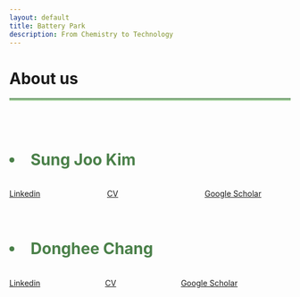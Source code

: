 ```yaml
---
layout: default
title: Battery Park
description: From Chemistry to Technology
---
```


# About us <i class="arrow right"></i>

<hr style="background: linear-gradient(#4a8049, #d8f5d0); height: 5px; border: none;">
<br>
<br>
<h1><Li style="color: #4a8049;"><b>Sung Joo Kim</b></Li></h1>
<br>
<div class="columns">
  <div class="column" style="width:100px">
    <a href="https://www.linkedin.com/in/sungjookim/">Linkedin</a>
  </div>
  <div class="column" style="width:100px">
    <a href="https://donghee1025.github.io/Battery-Park/masthead/CV-SJK_092024.pdf" target="_blank">CV</a>
  </div>
  <div class="column" style="width:100px">
    <a href="https://scholar.google.com/citations?user=a_DrrJ0AAAAJ">Google Scholar</a>
  </div>
</div>
<br><br>
<h1><Li style="color: #4a8049;"><b>Donghee Chang</b></Li></h1>
<br>
<div class="columns">
  <div class="column">
    <a href="https://www.linkedin.com/in/dongheechang/">Linkedin</a>
  </div>
  <div class="column"> 
    <a href="https://donghee1025.github.io/Battery-Park/masthead/CV_DongheeChang.pdf" target="_blank">CV</a>
  </div>
  <div class="column"> 
    <a href="https://scholar.google.com/citations?hl=en&user=FygpjYEAAAAJ">Google Scholar</a>
  </div> 
</div>




